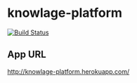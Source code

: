 # knowlage-platform

[![Build Status](https://travis-ci.org/sinsoku/knowlage-platform.png)](https://travis-ci.org/sinsoku/knowlage-platform)

## App URL

http://knowlage-platform.herokuapp.com/
